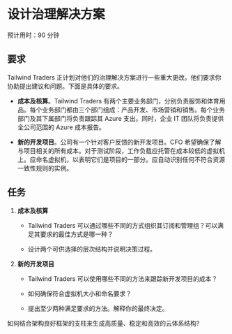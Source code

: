 ﻿---
casestudy:
    title: '设计治理解决方案'
    module: '模块 1：设计治理解决方案'
---

# 设计治理解决方案

预计用时：90 分钟

## 要求

Tailwind Traders 正计划对他们的治理解决方案进行一些重大更改。他们要求你协助提出建议和问题。下面是具体的要求。

* **成本及核算**。Tailwind Traders 有两个主要业务部门，分别负责服饰和体育用品。每个业务部门都由三个部门组成：产品开发、市场营销和销售。每个业务部门及其下属部门将负责跟踪其 Azure 支出。同时，企业 IT 团队将负责提供全公司范围的 Azure 成本报告。

* **新的开发项目**。公司有一个针对客户反馈的新开发项目。CFO 希望确保了解与项目相关的所有成本。对于测试阶段，工作负载应托管在成本较低的虚拟机上。应命名虚拟机，以表明它们是项目的一部分。应自动识别任何不符合资源一致性规则的实例。

## 任务

1. **成本及核算** 

    * Tailwind Traders 可以通过哪些不同的方式组织其订阅和管理组？可以满足其要求的最佳方式是哪一种？ 

    * 设计两个可供选择的层次结构并说明决策过程。

2. **新的开发项目** 

    * Tailwind Traders 可以使用哪些不同的方法来跟踪新开发项目的成本？

    * 如何确保符合虚拟机大小和命名要求？ 

    * 提出至少两种满足要求的方法。解释你的最终决定。 

如何结合架构良好框架的支柱来生成高质量、稳定和高效的云体系结构?

